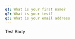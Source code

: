 ```yaml
---
q1: What is your first name?
q2: What is your test?
q3: What is your email address
---
```

Test Body
